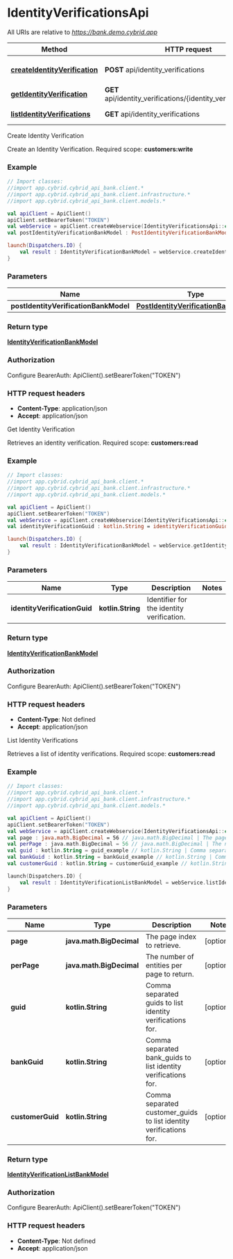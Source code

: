 # IdentityVerificationsApi

All URIs are relative to *https://bank.demo.cybrid.app*

Method | HTTP request | Description
------------- | ------------- | -------------
[**createIdentityVerification**](IdentityVerificationsApi.md#createIdentityVerification) | **POST** api/identity_verifications | Create Identity Verification
[**getIdentityVerification**](IdentityVerificationsApi.md#getIdentityVerification) | **GET** api/identity_verifications/{identity_verification_guid} | Get Identity Verification
[**listIdentityVerifications**](IdentityVerificationsApi.md#listIdentityVerifications) | **GET** api/identity_verifications | List Identity Verifications



Create Identity Verification

Create an Identity Verification.  Required scope: **customers:write**

### Example
```kotlin
// Import classes:
//import app.cybrid.cybrid_api_bank.client.*
//import app.cybrid.cybrid_api_bank.client.infrastructure.*
//import app.cybrid.cybrid_api_bank.client.models.*

val apiClient = ApiClient()
apiClient.setBearerToken("TOKEN")
val webService = apiClient.createWebservice(IdentityVerificationsApi::class.java)
val postIdentityVerificationBankModel : PostIdentityVerificationBankModel =  // PostIdentityVerificationBankModel | 

launch(Dispatchers.IO) {
    val result : IdentityVerificationBankModel = webService.createIdentityVerification(postIdentityVerificationBankModel)
}
```

### Parameters

Name | Type | Description  | Notes
------------- | ------------- | ------------- | -------------
 **postIdentityVerificationBankModel** | [**PostIdentityVerificationBankModel**](PostIdentityVerificationBankModel.md)|  |

### Return type

[**IdentityVerificationBankModel**](IdentityVerificationBankModel.md)

### Authorization


Configure BearerAuth:
    ApiClient().setBearerToken("TOKEN")

### HTTP request headers

 - **Content-Type**: application/json
 - **Accept**: application/json


Get Identity Verification

Retrieves an identity verification.  Required scope: **customers:read**

### Example
```kotlin
// Import classes:
//import app.cybrid.cybrid_api_bank.client.*
//import app.cybrid.cybrid_api_bank.client.infrastructure.*
//import app.cybrid.cybrid_api_bank.client.models.*

val apiClient = ApiClient()
apiClient.setBearerToken("TOKEN")
val webService = apiClient.createWebservice(IdentityVerificationsApi::class.java)
val identityVerificationGuid : kotlin.String = identityVerificationGuid_example // kotlin.String | Identifier for the identity verification.

launch(Dispatchers.IO) {
    val result : IdentityVerificationBankModel = webService.getIdentityVerification(identityVerificationGuid)
}
```

### Parameters

Name | Type | Description  | Notes
------------- | ------------- | ------------- | -------------
 **identityVerificationGuid** | **kotlin.String**| Identifier for the identity verification. |

### Return type

[**IdentityVerificationBankModel**](IdentityVerificationBankModel.md)

### Authorization


Configure BearerAuth:
    ApiClient().setBearerToken("TOKEN")

### HTTP request headers

 - **Content-Type**: Not defined
 - **Accept**: application/json


List Identity Verifications

Retrieves a list of identity verifications.  Required scope: **customers:read**

### Example
```kotlin
// Import classes:
//import app.cybrid.cybrid_api_bank.client.*
//import app.cybrid.cybrid_api_bank.client.infrastructure.*
//import app.cybrid.cybrid_api_bank.client.models.*

val apiClient = ApiClient()
apiClient.setBearerToken("TOKEN")
val webService = apiClient.createWebservice(IdentityVerificationsApi::class.java)
val page : java.math.BigDecimal = 56 // java.math.BigDecimal | The page index to retrieve.
val perPage : java.math.BigDecimal = 56 // java.math.BigDecimal | The number of entities per page to return.
val guid : kotlin.String = guid_example // kotlin.String | Comma separated guids to list identity verifications for.
val bankGuid : kotlin.String = bankGuid_example // kotlin.String | Comma separated bank_guids to list identity verifications for.
val customerGuid : kotlin.String = customerGuid_example // kotlin.String | Comma separated customer_guids to list identity verifications for.

launch(Dispatchers.IO) {
    val result : IdentityVerificationListBankModel = webService.listIdentityVerifications(page, perPage, guid, bankGuid, customerGuid)
}
```

### Parameters

Name | Type | Description  | Notes
------------- | ------------- | ------------- | -------------
 **page** | **java.math.BigDecimal**| The page index to retrieve. | [optional]
 **perPage** | **java.math.BigDecimal**| The number of entities per page to return. | [optional]
 **guid** | **kotlin.String**| Comma separated guids to list identity verifications for. | [optional]
 **bankGuid** | **kotlin.String**| Comma separated bank_guids to list identity verifications for. | [optional]
 **customerGuid** | **kotlin.String**| Comma separated customer_guids to list identity verifications for. | [optional]

### Return type

[**IdentityVerificationListBankModel**](IdentityVerificationListBankModel.md)

### Authorization


Configure BearerAuth:
    ApiClient().setBearerToken("TOKEN")

### HTTP request headers

 - **Content-Type**: Not defined
 - **Accept**: application/json


